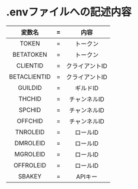 # .envファイルへの記述内容

|    変数名    |  =  |      内容      |
| :----------: | :-: | :------------: |
|    TOKEN     |  =  |    トークン    |
|  BETATOKEN   |  =  |    トークン    |
|   CLIENTID   |  =  | クライアントID |
| BETACLIENTID |  =  | クライアントID |
|   GUILDID    |  =  |    ギルドID    |
|    THCHID    |  =  |  チャンネルID  |
|    SPCHID    |  =  |  チャンネルID  |
|   OFFCHID    |  =  |  チャンネルID  |
|   TNROLEID   |  =  |    ロールID    |
|   DMROLEID   |  =  |    ロールID    |
|   MGROLEID   |  =  |    ロールID    |
|  OFFROLEID   |  =  |    ロールID    |
|    SBAKEY    |  =  |    APIキー     |
